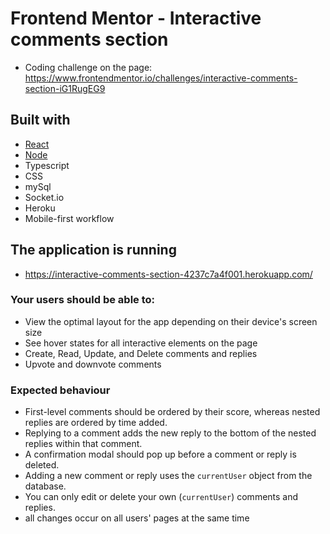 # Frontend Mentor - Interactive comments section

- Coding challenge on the page: https://www.frontendmentor.io/challenges/interactive-comments-section-iG1RugEG9

## Built with

- [React](https://reactjs.org/)
- [Node](https://nodejs.org/en)
- Typescript
- CSS
- mySql
- Socket.io
- Heroku
- Mobile-first workflow

## The application is running

- https://interactive-comments-section-4237c7a4f001.herokuapp.com/

### Your users should be able to:

- View the optimal layout for the app depending on their device's screen size
- See hover states for all interactive elements on the page
- Create, Read, Update, and Delete comments and replies
- Upvote and downvote comments

### Expected behaviour

- First-level comments should be ordered by their score, whereas nested replies are ordered by time added.
- Replying to a comment adds the new reply to the bottom of the nested replies within that comment.
- A confirmation modal should pop up before a comment or reply is deleted.
- Adding a new comment or reply uses the `currentUser` object from the database.
- You can only edit or delete your own (`currentUser`) comments and replies.
- all changes occur on all users' pages at the same time
